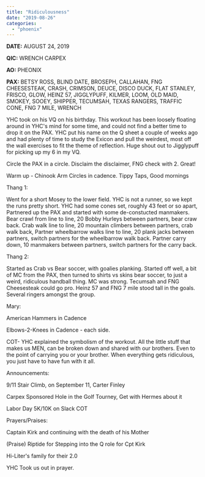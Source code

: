 ```yaml
---
title: "Ridiculousness"
date: "2019-08-26"
categories: 
  - "phoenix"
---
```


**DATE:** AUGUST 24, 2019

**QIC:** WRENCH CARPEX

**AO:** PHEONIX

**PAX:** BETSY ROSS, BLIND DATE, BROSEPH, CALLAHAN, FNG CHEESESTEAK, CRASH, CRIMSON, DEUCE, DISCO DUCK, FLAT STANLEY, FRISCO, GLOW, HEINZ 57, JIGGLYPUFF, KILMER, LOOM, OLD MAID, SMOKEY, SOOEY, SHIPPER, TECUMSAH, TEXAS RANGERS, TRAFFIC CONE, FNG 7 MILE, WRENCH

YHC took on his VQ on his birthday. This workout has been loosely floating around in YHC's mind for some time, and could not find a better time to drop it on the PAX. YHC put his name on the Q sheet a couple of weeks ago and had plenty of time to study the Exicon and pull the weirdest, most off the wall exercises to fit the theme of reflection. Huge shout out to Jigglypuff for picking up my 6 in my VQ.

Circle the PAX in a circle. Disclaim the disclaimer, FNG check with 2. Great!

Warm up - Chinook Arm Circles in cadence. Tippy Taps, Good mornings

Thang 1:

Went for a short Mosey to the lower field. YHC is not a runner, so we kept the runs pretty short. YHC had some cones set, roughly 43 feet or so apart, Partnered up the PAX and started with some de-constucted manmakers. Bear crawl from line to line, 20 Bobby Hurleys between partners, bear craw back. Crab walk line to line, 20 mountain climbers between partners, crab walk back, Partner wheelbarrow walks line to line, 20 plank jacks between partners, switch partners for the wheelbarrow walk back. Partner carry down, 10 manmakers between partners, switch partners for the carry back.

Thang 2:

Started as Crab vs Bear soccer, with goalies planking. Started off well, a bit of MC from the PAX, then turned to shirts vs skins bear soccer, to just a weird, ridiculous handball thing. MC was strong. Tecumsah and FNG Cheesesteak could go pro. Heinz 57 and FNG 7 mile stood tall in the goals. Several ringers amongst the group.

Mary:

American Hammers in Cadence

Elbows-2-Knees in Cadence - each side.

COT- YHC explained the symbolism of the workout. All the little stuff that makes us MEN, can be broken down and shared with our brothers. Even to the point of carrying you or your brother. When everything gets ridiculous, you just have to have fun with it all.

Announcements:

9/11 Stair Climb, on September 11, Carter Finley

Carpex Sponsored Hole in the Golf Tourney, Get with Hermes about it

Labor Day 5K/10K on Slack COT

Prayers/Praises:

Captain Kirk and continuing with the death of his Mother

(Praise) Riptide for Stepping into the Q role for Cpt Kirk

Hi-Liter's family for their 2.0

YHC Took us out in prayer.
